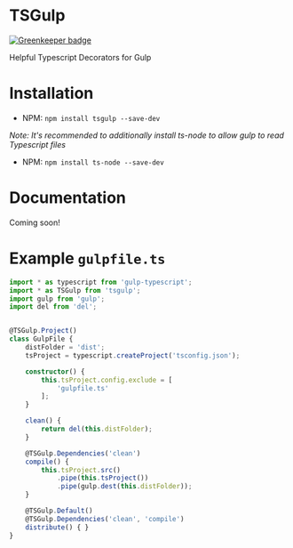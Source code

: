 # TSGulp

[![Greenkeeper badge](https://badges.greenkeeper.io/Colonise/TSGulp.svg)](https://greenkeeper.io/)

Helpful Typescript Decorators for Gulp


# Installation

* NPM: `npm install tsgulp --save-dev`

*Note: It's recommended to additionally install ts-node to allow gulp to read Typescript files*

* NPM: `npm install ts-node --save-dev`

# Documentation

Coming soon!

# Example `gulpfile.ts`

```ts
import * as typescript from 'gulp-typescript';
import * as TSGulp from 'tsgulp';
import gulp from 'gulp';
import del from 'del';


@TSGulp.Project()
class GulpFile {
    distFolder = 'dist';
    tsProject = typescript.createProject('tsconfig.json');

    constructor() {
        this.tsProject.config.exclude = [
            'gulpfile.ts'
        ];
    }

    clean() {
        return del(this.distFolder);
    }

    @TSGulp.Dependencies('clean')
    compile() {
        this.tsProject.src()
            .pipe(this.tsProject())
            .pipe(gulp.dest(this.distFolder));
    }

    @TSGulp.Default()
    @TSGulp.Dependencies('clean', 'compile')
    distribute() { }
}
```
